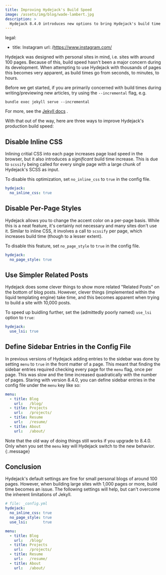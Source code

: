 ```yaml
---
title: Improving Hydejack's Build Speed
image: /assets/img/blog/wade-lambert.jpg
description: >
  Hydejack 8.4.0 introduces new options to bring Hydejack's build time in line with other Jekyll themes. 
---
```


legal:
  - title: Instagram
    url:  /https://www.instagram.com/



Hydejack was designed with personal sites in mind, i.e. sites with around 100 pages. Because of this, build speed hasn't been a major concern during its development. When attempting to use Hydejack with thousands of pages this becomes very apparent, as build times go from seconds, to minutes, to hours. 

Before we get started, if you are primarily concerned with build times during writing/previewing new articles, try using the `--incremental` flag, e.g.

    bundle exec jekyll serve --incremental

For more, see the [Jekyll docs](https://jekyllrb.com/docs/configuration/#build-command-options) .

With that out of the way, here are three ways to improve Hydejack's production build speed:


## Disable Inline CSS
Inlining critial CSS into each page increases page load speed in the browser, but it also introduces a *significant* build time increase. This is due to `scssify` being called for every single page with a large chunk of Hydejack's SCSS as input.

To disable this optimization, set `no_inline_css` to `true` in the config file.

```yml
hydejack:
  no_inline_css: true
```

## Disable Per-Page Styles
Hydejack allows you to change the accent color on a per-page basis. While this is a neat feature, it's certainly not necessary and many sites don't use it. Similar to inline CSS, it involves a call to `scssify` per page, which increases build time (though to a lesser extent).

To disable this feature, set `no_page_style` to `true` in the config file.

```yml
hydejack:
  no_page_style: true
```

## Use Simpler Related Posts

Hydejack does some clever things to show more related "Related Posts" on the bottom of blog posts. However, clever things (implemented within the liquid templating engine) take time, and this becomes apparent when trying to build a site with 10,000 posts.

To speed up buidling further, set the (admittedly poorly named) `use_lsi` option to `true`:

```yml
hydejack:
  use_lsi: true
```

## Define Sidebar Entries in the Config File
In previous versions of Hydejack adding entries to the sidebar was done by setting `menu` to `true` in the front matter of a page. This meant that finding the sidebar entries required checking every page for the `menu` flag, once per page. This was slow and the time increased quadratically with the number of pages. 
Staring with version 8.4.0, you can define sidebar entries in the config file under the `menu` key like so:

```yml
menu:
  - title: Blog
    url:   /blog/
  - title: Projects
    url:   /projects/
  - title: Resume
    url:   /resume/
  - title: About
    url:   /about/
```

Note that the old way of doing things still works if you upgrade to 8.4.0. Only when you set the `menu` key will Hydejack switch to the new behavior.
{:.message}


## Conclusion
Hydejack's default settings are fine for small personal blogs of around 100 pages. However, when building large sites with 1,000 pages or more, build time becomes an issue. The following settings will help, but can't overcome the inherent limitations of Jekyll.

```yml
# file: _config.yml
hydejack:
  no_inline_css: true
  no_page_style: true
  use_lsi:       true

menu:
  - title: Blog
    url:   /blog/
  - title: Projects
    url:   /projects/
  - title: Resume
    url:   /resume/
  - title: About
    url:   /about/
```